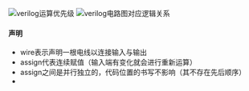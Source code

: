 ![verilog运算优先级](../预学习/verilog运算优先级.png)
![verilog电路图对应逻辑关系](../)
#### 声明
- wire表示声明一根电线以连接输入与输出
- assign代表连续赋值（输入端有变化就会进行重新运算）
- assign之间是并行独立的，代码位置的书写不影响（其不存在先后顺序）
- 